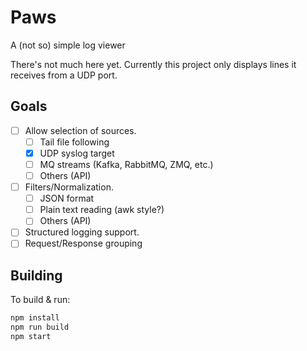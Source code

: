 # Paws
A (not so) simple log viewer

There's not much here yet.   Currently this project only displays lines it receives from a UDP port.

## Goals
- [ ] Allow selection of sources.
  - [ ] Tail file following
  - [X] UDP syslog target
  - [ ] MQ streams (Kafka, RabbitMQ, ZMQ, etc.)
  - [ ] Others (API)
- [ ] Filters/Normalization.
  - [ ] JSON format
  - [ ] Plain text reading (awk style?)
  - [ ] Others (API)
- [ ] Structured logging support.
- [ ] Request/Response grouping

## Building
To build & run:

```bash
npm install
npm run build
npm start
```
